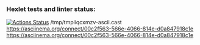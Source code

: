 ### Hexlet tests and linter status:
[![Actions Status](https://github.com/Scout89547/java-project-lvl1/workflows/hexlet-check/badge.svg)](https://github.com/Scout89547/java-project-lvl1/actions)
/tmp/tmpiiqcxmzv-ascii.cast
https://asciinema.org/connect/00c2f563-566e-4066-814e-d0a847918c1e
https://asciinema.org/connect/00c2f563-566e-4066-814e-d0a847918c1e

